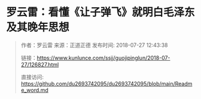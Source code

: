 # 罗云雷：看懂《让子弹飞》就明白毛泽东及其晚年思想
>作者：罗云雷       来源：正道正德       发布时间: 2018-07-27 12:43:38
>
>链接：https://www.kunlunce.com/ssjj/guojipinglun/2018-07-27/126827.html
>
>直接访问: https://github.com/du2693742095/du2693742095/blob/main/Readme_word.md
